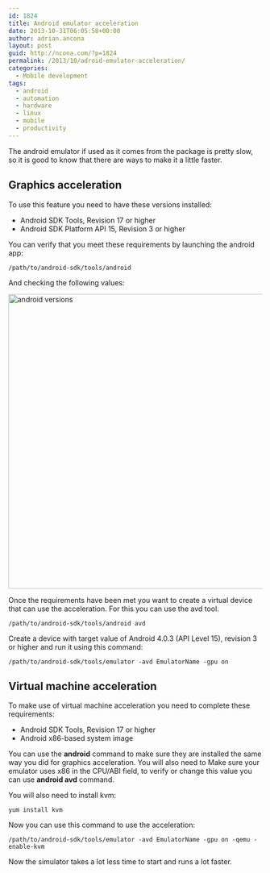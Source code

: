 ```yaml
---
id: 1824
title: Android emulator acceleration
date: 2013-10-31T06:05:58+00:00
author: adrian.ancona
layout: post
guid: http://ncona.com/?p=1824
permalink: /2013/10/adroid-emulator-acceleration/
categories:
  - Mobile development
tags:
  - android
  - automation
  - hardware
  - linux
  - mobile
  - productivity
---
```

The android emulator if used as it comes from the package is pretty slow, so it is good to know that there are ways to make it a little faster.

## Graphics acceleration

To use this feature you need to have these versions installed:

  * Android SDK Tools, Revision 17 or higher
  * Android SDK Platform API 15, Revision 3 or higher

You can verify that you meet these requirements by launching the android app:

```
/path/to/android-sdk/tools/android
```

<!--more-->

And checking the following values:

[<img src="http://ncona.com/wp-content/uploads/2013/10/Screenshot-1.png" alt="android versions" width="675" height="585" class="alignnone size-full wp-image-1825" srcset="https://ncona.com/wp-content/uploads/2013/10/Screenshot-1.png 675w, https://ncona.com/wp-content/uploads/2013/10/Screenshot-1-300x260.png 300w" sizes="(max-width: 675px) 100vw, 675px" />](http://ncona.com/wp-content/uploads/2013/10/Screenshot-1.png)

Once the requirements have been met you want to create a virtual device that can use the acceleration. For this you can use the avd tool.

```
/path/to/android-sdk/tools/android avd
```

Create a device with target value of Android 4.0.3 (API Level 15), revision 3 or higher and run it using this command:

```
/path/to/android-sdk/tools/emulator -avd EmulatorName -gpu on
```

## Virtual machine acceleration

To make use of virtual machine acceleration you need to complete these requirements:

  * Android SDK Tools, Revision 17 or higher
  * Android x86-based system image

You can use the **android** command to make sure they are installed the same way you did for graphics acceleration. You will also need to Make sure your emulator uses x86 in the CPU/ABI field, to verify or change this value you can use **android avd** command.

You will also need to install kvm:

```
yum install kvm
```

Now you can use this command to use the acceleration:

```
/path/to/android-sdk/tools/emulator -avd EmulatorName -gpu on -qemu -enable-kvm
```

Now the simulator takes a lot less time to start and runs a lot faster.
